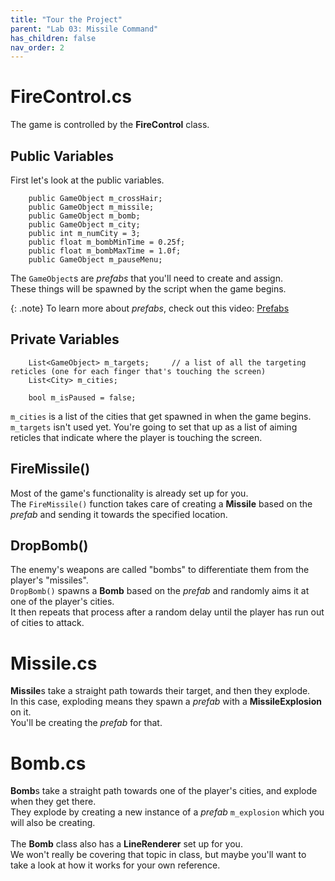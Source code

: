 ```yaml
---
title: "Tour the Project"
parent: "Lab 03: Missile Command"
has_children: false
nav_order: 2
---
```


# FireControl.cs
The game is controlled by the **FireControl** class.

## Public Variables
First let's look at the public variables.
```
    public GameObject m_crossHair;
    public GameObject m_missile;
    public GameObject m_bomb;
    public GameObject m_city;
    public int m_numCity = 3;
    public float m_bombMinTime = 0.25f;
    public float m_bombMaxTime = 1.0f;
    public GameObject m_pauseMenu;
```
The `GameObject`s are *prefabs* that you'll need to create and assign.\
These things will be spawned by the script when the game begins.

{: .note}
To learn more about *prefabs*, check out this video: [Prefabs](https://youtu.be/MllsgbpRafM)

## Private Variables
```
    List<GameObject> m_targets;     // a list of all the targeting reticles (one for each finger that's touching the screen)
    List<City> m_cities;

    bool m_isPaused = false;
```
`m_cities` is a list of the cities that get spawned in when the game begins.\
`m_targets` isn't used yet. You're going to set that up as a list of aiming reticles that indicate where the player is touching the screen.

## FireMissile()
Most of the game's functionality is already set up for you.\
The `FireMissile()` function takes care of creating a **Missile** based on the *prefab* and sending it towards the specified location.

## DropBomb()
The enemy's weapons are called "bombs" to differentiate them from the player's "missiles".\
`DropBomb()` spawns a **Bomb** based on the *prefab* and randomly aims it at one of the player's cities.\
It then repeats that process after a random delay until the player has run out of cities to attack.

# Missile.cs
**Missile**s take a straight path towards their target, and then they explode.\
In this case, exploding means they spawn a *prefab* with a **MissileExplosion** on it.\
You'll be creating the *prefab* for that.

# Bomb.cs
**Bomb**s take a straight path towards one of the player's cities, and explode when they get there.\
They explode by creating a new instance of a *prefab* `m_explosion` which you will also be creating.\
\
The **Bomb** class also has a **LineRenderer** set up for you.\
We won't really be covering that topic in class, but maybe you'll want to take a look at how it works for your own reference.

